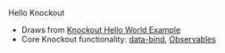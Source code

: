 Hello Knockout

 * Draws from [Knockout Hello World Example](http://knockoutjs.com/examples/helloWorld.html)
 * Core Knockout functionality: [data-bind](http://knockoutjs.com/documentation/binding-syntax.html), [Observables](http://knockoutjs.com/documentation/observables.html)
